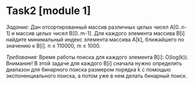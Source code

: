 # Task2 [module 1]
*Задание:*
Дан отсортированный массив различных целых чисел A[0..n-1] и массив целых чисел B[0..m-1].
Для каждого элемента массива B[i] найдите минимальный индекс элемента массива A[k], ближайшего по значению к B[i].
n ≤ 110000, m ≤ 1000.

*Требования:*
Время работы поиска для каждого элемента B[i]: O(log(k)).
Внимание! В этой задаче для каждого B[i] сначала нужно определить диапазон для бинарного поиска размером порядка k с помощью экспоненциального поиска, а потом уже в нем делать бинарный поиск.
